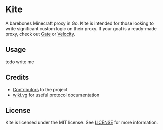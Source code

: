 # Kite
A barebones Minecraft proxy in Go. Kite is intended for those looking to write significant custom logic
on their proxy. If your goal is a ready-made proxy, check out [Gate](https://github.com/minekube/gate) 
or [Velocity](https://github.com/PaperMC/Velocity). 

## Usage
todo write me

## Credits
* [Contributors](https://github.com/mworzala/kite/graphs/contributors) to the project
* [wiki.vg](https://wiki.vg/) for useful protocol documentation

## License
Kite is licensed under the MIT license. See [LICENSE](LICENSE) for more information.
